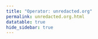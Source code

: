 ```yaml
---
title: "Operator: unredacted.org"
permalink: unredacted.org.html
datatable: true
hide_sidebar: true
---
```


<div>                        <script type="text/javascript">window.PlotlyConfig = {MathJaxConfig: 'local'};</script>
        <script charset="utf-8" src="https://cdn.plot.ly/plotly-2.20.0.min.js"></script>                <div id="ea16eb6c-3db3-43ac-804e-643f86706b6f" class="plotly-graph-div" style="height:100%; width:100%;"></div>            <script type="text/javascript">                                    window.PLOTLYENV=window.PLOTLYENV || {};                                    if (document.getElementById("ea16eb6c-3db3-43ac-804e-643f86706b6f")) {                    Plotly.newPlot(                        "ea16eb6c-3db3-43ac-804e-643f86706b6f",                        [{"name":"exit probability (%)","x":["2021-04-12","2021-04-13","2021-04-14","2021-04-15","2021-04-16","2021-04-17","2021-04-18","2021-04-19","2021-04-20","2021-04-21","2021-04-22","2021-04-23","2021-04-24","2021-04-25","2021-04-26","2021-04-27","2021-04-28","2021-04-29","2021-04-30","2021-05-01","2021-05-02","2021-05-03","2021-05-04","2021-05-05","2021-05-06","2021-05-07","2021-05-08","2021-05-09","2021-05-10","2021-05-11","2021-05-12","2021-05-13","2021-05-14","2021-05-15","2021-05-16","2021-05-17","2021-05-18","2021-05-19","2021-05-20","2021-05-21","2021-05-22","2021-05-23","2021-05-24","2021-05-25","2021-05-26","2021-05-27","2021-05-28","2021-05-29","2021-05-30","2021-05-31","2021-06-01","2021-06-02","2021-06-03","2021-06-04","2021-06-05","2021-06-06","2021-06-07","2021-06-09","2021-06-10","2021-06-11","2021-06-12","2021-06-13","2021-06-14","2021-06-15","2021-06-16","2021-06-17","2021-06-18","2021-06-19","2021-06-20","2021-06-21","2021-06-22","2021-06-23","2021-06-24","2021-06-25","2021-06-26","2021-06-27","2021-06-28","2021-06-29","2021-06-30","2021-07-01","2021-07-02","2021-07-03","2021-07-04","2021-07-05","2021-07-06","2021-07-07","2021-07-08","2021-07-09","2021-07-10","2021-07-11","2021-07-12","2021-07-13","2021-07-14","2021-07-15","2021-07-16","2021-07-17","2021-07-18","2021-07-19","2021-07-20","2021-07-21","2021-07-22","2021-07-23","2021-07-25","2021-07-26","2021-07-27","2021-07-28","2021-07-29","2021-07-30","2021-07-31","2021-08-01","2021-08-02","2021-08-03","2021-08-04","2021-08-05","2021-08-06","2021-08-07","2021-08-08","2021-08-09","2021-08-10","2021-08-11","2021-08-12","2021-08-13","2021-08-14","2021-08-15","2021-08-16","2021-08-17","2021-08-18","2021-08-19","2021-08-20","2021-08-21","2021-08-22","2021-08-24","2021-08-25","2021-08-26","2021-08-27","2021-08-28","2021-08-29","2021-08-30","2021-08-31","2021-09-01","2021-09-02","2021-09-03","2021-09-04","2021-09-05","2021-09-06","2021-09-07","2021-09-09","2021-09-10","2021-09-11","2021-09-12","2021-09-13","2021-09-14","2021-09-15","2021-09-16","2021-09-17","2021-09-18","2021-09-19","2021-09-20","2021-09-21","2021-09-22","2021-09-23","2021-09-24","2021-09-25","2021-09-26","2021-09-27","2021-09-28","2021-09-29","2021-09-30","2021-10-01","2021-10-02","2021-10-03","2021-10-04","2021-10-05","2021-10-06","2021-10-07","2021-10-08","2021-10-09","2021-10-10","2021-10-11","2021-10-12","2021-10-13","2021-10-14","2021-10-15","2021-10-16","2021-10-17","2021-10-18","2021-10-19","2021-10-20","2021-10-21","2021-10-22","2021-10-23","2021-10-25","2021-10-27","2021-10-28","2021-10-29","2021-10-31","2021-11-01","2021-11-02","2021-11-03","2021-11-04","2021-11-05","2021-11-06","2021-11-07","2021-11-08","2021-11-09","2021-11-10","2021-11-11","2021-11-12","2021-11-13","2021-11-14","2021-11-15","2021-11-16","2021-11-17","2021-11-19","2021-11-20","2021-11-21","2021-11-22","2021-11-23","2021-11-24","2021-11-25","2021-11-27","2021-11-28","2021-11-29","2021-11-30","2021-12-01","2021-12-02","2021-12-03","2021-12-04","2021-12-05","2021-12-06","2021-12-07","2021-12-08","2021-12-09","2021-12-10","2021-12-11","2021-12-12","2021-12-13","2021-12-14","2021-12-15","2021-12-16","2021-12-17","2021-12-18","2021-12-19","2021-12-20","2021-12-21","2021-12-22","2021-12-23","2021-12-25","2021-12-26","2021-12-27","2021-12-28","2021-12-29","2021-12-30","2021-12-31","2022-01-01","2022-01-02","2022-01-03","2022-01-04","2022-01-05","2022-01-06","2022-01-07","2022-01-08","2022-01-09","2022-01-10","2022-01-11","2022-01-12","2022-01-13","2022-01-14","2022-01-15","2022-01-16","2022-01-17","2022-01-18","2022-01-19","2022-01-20","2022-01-21","2022-01-22","2022-01-23","2022-01-24","2022-01-25","2022-01-26","2022-01-27","2022-01-28","2022-01-29","2022-01-30","2022-01-31","2022-02-01","2022-02-02","2022-02-03","2022-02-04","2022-02-05","2022-02-06","2022-02-07","2022-02-08","2022-02-09","2022-02-10","2022-02-11","2022-02-12","2022-02-13","2022-02-14","2022-02-15","2022-02-16","2022-02-17","2022-02-18","2022-02-19","2022-02-20","2022-02-21","2022-02-22","2022-02-23","2022-02-24","2022-02-25","2022-02-26","2022-02-27","2022-02-28","2022-03-01","2022-03-02","2022-03-03","2022-03-04","2022-03-06","2022-03-07","2022-03-08","2022-03-09","2022-03-10","2022-03-11","2022-03-12","2022-03-13","2022-03-14","2022-03-15","2022-03-16","2022-03-17","2022-03-18","2022-03-19","2022-03-20","2022-03-21","2022-03-22","2022-03-23","2022-03-24","2022-03-25","2022-03-26","2022-03-27","2022-03-28","2022-03-29","2022-03-30","2022-03-31","2022-04-01","2022-04-02","2022-04-03","2022-04-04","2022-04-05","2022-04-06","2022-04-07","2022-04-08","2022-04-09","2022-04-10","2022-04-11","2022-04-12","2022-04-13","2022-04-14","2022-04-15","2022-04-16","2022-04-17","2022-04-18","2022-04-19","2022-04-20","2022-04-21","2022-04-22","2022-04-23","2022-04-24","2022-04-25","2022-04-26","2022-04-27","2022-04-28","2022-04-29","2022-04-30","2022-05-01","2022-05-02","2022-05-03","2022-05-04","2022-05-05","2022-05-06","2022-05-07","2022-05-08","2022-05-09","2022-05-10","2022-05-11","2022-05-12","2022-05-13","2022-05-14","2022-05-15","2022-05-16","2022-05-17","2022-05-18","2022-05-19","2022-05-20","2022-05-21","2022-05-22","2022-05-23","2022-05-24","2022-05-25","2022-05-26","2022-05-27","2022-05-28","2022-05-29","2022-05-30","2022-05-31","2022-06-01","2022-06-02","2022-06-03","2022-06-04","2022-06-05","2022-06-06","2022-06-07","2022-06-08","2022-06-09","2022-06-10","2022-06-11","2022-06-12","2022-06-13","2022-06-14","2022-06-15","2022-06-16","2022-06-17","2022-06-18","2022-06-19","2022-06-20","2022-06-21","2022-06-22","2022-06-23","2022-06-24","2022-06-25","2022-06-26","2022-06-27","2022-06-28","2022-06-29","2022-06-30","2022-07-01","2022-07-02","2022-07-03","2022-07-04","2022-07-05","2022-07-06","2022-07-07","2022-07-08","2022-07-09","2022-07-10","2022-07-11","2022-07-12","2022-07-13","2022-07-14","2022-07-15","2022-07-16","2022-07-17","2022-07-18","2022-07-19","2022-07-20","2022-07-21","2022-07-22","2022-07-23","2022-07-24","2022-07-25","2022-07-26","2022-07-27","2022-07-28","2022-07-29","2022-07-30","2022-07-31","2022-08-01","2022-08-02","2022-08-03","2022-08-04","2022-08-05","2022-08-06","2022-08-07","2022-08-08","2022-08-10","2022-08-11","2022-08-12","2022-08-13","2022-08-14","2022-08-15","2022-08-16","2022-08-17","2022-08-18","2022-08-19","2022-08-20","2022-08-21","2022-08-22","2022-08-23","2022-08-24","2022-08-25","2022-08-26","2022-08-27","2022-08-28","2022-08-29","2022-08-30","2022-08-31","2022-09-01","2022-09-02","2022-09-03","2022-09-04","2022-09-05","2022-09-06","2022-09-07","2022-09-08","2022-09-09","2022-09-10","2022-09-11","2022-09-12","2022-09-13","2022-09-14","2022-09-15","2022-09-16","2022-09-17","2022-09-18","2022-09-19","2022-09-20","2022-09-21","2022-09-22","2022-09-23","2022-09-24","2022-09-25","2022-09-26","2022-09-27","2022-09-28","2022-09-29","2022-09-30","2022-10-01","2022-10-02","2022-10-03","2022-10-04","2022-10-05","2022-10-06","2022-10-07","2022-10-08","2022-10-09","2022-10-10","2022-10-11","2022-10-12","2022-10-13","2022-10-14","2022-10-15","2022-10-16","2022-10-17","2022-10-18","2022-10-19","2022-10-20","2022-10-21","2022-10-22","2022-10-23","2022-10-24","2022-10-25","2022-10-26","2022-10-27","2022-10-28","2022-10-29","2022-10-30","2022-10-31","2022-11-01","2022-11-02","2022-11-03","2022-11-04","2022-11-05","2022-11-06","2022-11-07","2022-11-08","2022-11-09","2022-11-10","2022-11-11","2022-11-12","2022-11-13","2022-11-14","2022-11-15","2022-11-16","2022-11-17","2022-11-18","2022-11-19","2022-11-20","2022-11-21","2022-11-22","2022-11-23","2022-11-24","2022-11-25","2022-11-26","2022-11-27","2022-11-28","2022-11-29","2022-11-30","2022-12-01","2022-12-02","2022-12-03","2022-12-04","2022-12-07","2022-12-08","2022-12-09","2022-12-10","2022-12-11","2022-12-12","2022-12-13","2022-12-14","2022-12-15","2022-12-16","2022-12-17","2022-12-18","2022-12-19","2022-12-20","2022-12-21","2022-12-22","2022-12-23","2022-12-24","2022-12-25","2022-12-26","2022-12-27","2022-12-28","2022-12-29","2022-12-30","2022-12-31","2023-01-01","2023-01-02","2023-01-03","2023-01-04","2023-01-05","2023-01-06","2023-01-07","2023-01-08","2023-01-09","2023-01-10","2023-01-11","2023-01-12","2023-01-13","2023-01-14","2023-01-15","2023-01-16","2023-01-17","2023-01-18","2023-01-19","2023-01-20","2023-01-21","2023-01-22","2023-01-23","2023-01-24","2023-01-25","2023-01-26","2023-01-27","2023-01-28","2023-01-29","2023-01-30","2023-01-31","2023-02-01","2023-02-02","2023-02-03","2023-02-04","2023-02-05","2023-02-06","2023-02-07","2023-02-08","2023-02-09","2023-02-10","2023-02-11","2023-02-12","2023-02-13","2023-02-14","2023-02-15","2023-02-16","2023-02-17","2023-02-18","2023-02-19","2023-02-20","2023-02-21","2023-02-22","2023-02-23","2023-02-24","2023-02-25","2023-02-26","2023-02-27","2023-02-28","2023-03-01","2023-03-02","2023-03-03","2023-03-04","2023-03-05","2023-03-06","2023-03-07","2023-03-08","2023-03-09","2023-03-10","2023-03-11","2023-03-12","2023-03-13","2023-03-14","2023-03-15","2023-03-16","2023-03-17","2023-03-18","2023-03-19","2023-03-20","2023-03-21","2023-03-22","2023-03-23","2023-03-24","2023-03-25","2023-03-26","2023-03-27","2023-03-28","2023-03-29","2023-03-30","2023-03-31","2023-04-01","2023-04-02","2023-04-03","2023-04-04","2023-04-05","2023-04-06","2023-04-07","2023-04-08","2023-04-09","2023-04-10","2023-04-11","2023-04-12","2023-04-13","2023-04-14","2023-04-15","2023-04-16","2023-04-17","2023-04-18","2023-04-19","2023-04-20","2023-04-21","2023-04-22","2023-04-23","2023-04-24","2023-04-25","2023-04-26","2023-04-27","2023-04-28","2023-04-29","2023-04-30","2023-05-01","2023-05-02","2023-05-03","2023-05-04","2023-05-05","2023-05-06","2023-05-07","2023-05-08","2023-05-09","2023-05-10","2023-05-11","2023-05-12","2023-05-13","2023-05-14","2023-05-15","2023-05-16","2023-05-17","2023-05-18","2023-05-19","2023-05-20","2023-05-21","2023-05-22","2023-05-23","2023-05-24","2023-05-25","2023-05-26","2023-05-27","2023-05-28","2023-05-29","2023-05-30","2023-05-31","2023-06-01","2023-06-02","2023-06-03","2023-06-04","2023-06-05","2023-06-06","2023-06-07","2023-06-08","2023-06-09","2023-06-10","2023-06-11","2023-06-12","2023-06-13","2023-06-14","2023-06-15","2023-06-16","2023-06-17","2023-06-18","2023-06-19","2023-06-20","2023-06-21","2023-06-22","2023-06-23","2023-06-25","2023-06-26","2023-06-27","2023-06-28","2023-06-29","2023-06-30","2023-07-01","2023-07-02","2023-07-03","2023-07-04","2023-07-05","2023-07-06","2023-07-07","2023-07-08","2023-07-09","2023-07-10","2023-07-11","2023-07-12","2023-07-13","2023-07-14","2023-07-15","2023-07-16","2023-07-17","2023-07-18","2023-07-19","2023-07-20","2023-07-21","2023-07-22","2023-07-23","2023-07-24","2023-07-25","2023-07-26","2023-07-27","2023-07-28","2023-07-29","2023-07-30","2023-07-31","2023-08-01","2023-08-02","2023-08-03","2023-08-04","2023-08-05","2023-08-06","2023-08-07","2023-08-08","2023-08-09","2023-08-10","2023-08-11","2023-08-12","2023-08-13","2023-08-14","2023-08-15","2023-08-16","2023-08-17","2023-08-18","2023-08-19","2023-08-20","2023-08-21","2023-08-22","2023-08-23","2023-08-24","2023-08-25","2023-08-26","2023-08-27","2023-08-28","2023-08-29","2023-08-30","2023-08-31","2023-09-01","2023-09-02","2023-09-03","2023-09-04","2023-09-05","2023-09-06","2023-09-07","2023-09-08","2023-09-09","2023-09-10","2023-09-11","2023-09-12","2023-09-13","2023-09-14","2023-09-15","2023-09-16","2023-09-17","2023-09-18","2023-09-19","2023-09-20","2023-09-21","2023-09-22","2023-09-23","2023-09-24","2023-09-25","2023-09-26","2023-09-27","2023-09-28","2023-09-29","2023-09-30","2023-10-01","2023-10-02","2023-10-03","2023-10-04","2023-10-05","2023-10-06","2023-10-07","2023-10-08","2023-10-09","2023-10-10","2023-10-11","2023-10-12","2023-10-13","2023-10-14","2023-10-15","2023-10-16","2023-10-17","2023-10-18","2023-10-19","2023-10-20","2023-10-21","2023-10-22","2023-10-23","2023-10-24","2023-10-25","2023-10-26","2023-10-27","2023-10-28","2023-10-29","2023-10-30","2023-10-31","2023-11-01","2023-11-02","2023-11-03","2023-11-04","2023-11-05","2023-11-06","2023-11-07","2023-11-08","2023-11-09","2023-11-10","2023-11-11","2023-11-12","2023-11-13","2023-11-14","2023-11-15","2023-11-16","2023-11-17","2023-11-18","2023-11-19","2023-11-20","2023-11-21","2023-11-22","2023-11-23","2023-11-24","2023-11-25","2023-11-26","2023-11-27","2023-11-28","2023-11-29","2023-11-30","2023-12-01","2023-12-02","2023-12-03"],"y":[0.0,0.0,0.05,0.07,0.15,0.16,0.19,0.24,0.21,0.25,0.25,0.28,0.29,0.32,0.33,0.31,0.3,0.3,0.32,0.33,0.33,0.33,0.34,0.4,0.4,0.42,0.43,0.41,0.37,0.42,0.48,0.44,0.47,0.49,0.49,0.48,0.65,0.58,0.58,0.6,0.64,0.56,0.5,0.53,0.49,0.45,0.63,0.47,0.46,0.5,0.5,0.58,0.69,0.68,0.7,0.69,0.64,0.42,0.37,0.38,0.4,0.38,0.35,0.33,0.33,0.32,0.32,0.31,0.31,0.27,0.32,0.3,0.32,0.33,0.33,0.32,0.35,0.35,0.32,0.32,0.31,0.3,0.31,0.3,0.32,0.32,0.35,0.36,0.36,0.38,0.41,0.39,0.42,0.43,0.45,0.51,0.45,0.47,0.49,0.49,0.5,0.51,0.51,0.52,0.51,0.52,0.53,0.53,0.54,0.55,0.56,0.59,0.56,0.59,0.58,0.58,0.55,0.55,0.55,0.56,0.58,0.57,0.58,0.6,0.61,0.64,0.65,0.67,0.69,0.64,0.64,0.63,0.67,0.67,0.74,0.71,0.76,1.01,1.07,0.99,0.94,0.82,0.75,0.77,0.78,0.69,0.93,1.05,1.17,1.06,0.86,0.76,0.67,0.61,0.63,0.61,0.63,0.62,0.6,0.57,0.55,0.61,0.75,1.01,0.92,0.85,1.08,0.84,0.7,0.67,0.65,0.62,0.6,0.67,0.74,0.8,0.81,0.77,0.69,0.57,0.55,0.55,0.56,0.57,0.49,0.49,0.49,0.47,0.46,0.48,0.47,0.47,0.49,0.5,0.5,0.01,0.0,0.0,0.0,0.0,0.0,0.0,0.0,0.0,0.0,0.12,0.15,0.21,0.26,0.36,0.42,0.49,0.63,0.7,0.74,0.79,0.81,0.83,0.83,0.84,0.85,0.83,0.81,0.83,0.79,0.75,0.75,0.76,0.74,0.71,0.72,0.74,0.68,0.7,0.71,0.68,0.69,0.77,0.76,0.74,0.75,0.77,0.77,0.76,0.75,0.74,0.75,0.73,0.74,0.74,0.73,0.73,0.77,0.76,0.78,0.77,0.78,0.79,0.8,0.75,0.0,0.75,0.74,0.84,0.83,0.85,0.79,0.89,0.87,0.87,0.98,0.99,0.99,0.99,0.89,0.91,0.92,0.91,0.91,0.91,0.88,0.89,0.89,0.88,0.87,0.87,0.84,0.83,0.83,0.93,0.8,0.8,0.79,0.81,0.89,0.9,0.92,0.95,0.95,0.93,0.93,0.93,0.93,0.95,0.91,0.93,0.94,0.93,0.96,0.94,0.94,1.0,1.0,1.03,1.04,1.05,1.11,1.17,1.17,1.18,1.22,1.22,1.21,1.26,1.28,1.38,1.36,1.36,1.37,1.4,1.31,1.3,1.34,1.34,1.32,1.33,1.32,1.33,1.28,1.33,1.23,1.23,1.21,1.21,1.21,1.2,1.19,1.17,1.17,1.17,1.15,1.17,1.15,1.19,1.18,1.13,1.05,1.04,1.0,0.99,1.0,1.0,1.0,1.06,1.13,1.11,1.09,1.06,1.08,1.13,1.13,1.1,1.11,1.12,1.06,1.07,1.08,1.11,1.26,0.0,1.21,1.21,1.18,1.13,0.98,0.92,0.95,0.88,0.93,1.0,1.02,1.03,1.01,0.99,0.96,0.94,0.9,0.91,0.93,1.0,1.04,1.06,1.05,1.07,1.02,0.96,0.9,0.96,0.88,0.89,0.89,0.87,0.91,1.07,1.15,1.14,1.19,1.21,1.1,1.01,1.01,0.98,0.95,0.94,0.92,0.88,0.93,0.91,0.9,0.89,0.92,0.96,1.01,0.92,0.75,0.83,0.8,0.81,0.78,0.72,0.73,0.74,0.76,0.74,0.76,0.71,0.72,0.67,0.69,0.7,0.71,0.68,0.72,0.7,0.69,0.72,0.64,0.62,0.63,0.66,0.68,0.72,0.76,0.81,1.0,0.98,0.97,1.01,0.94,0.67,0.6,0.58,0.56,0.59,0.62,0.63,0.57,0.57,0.55,0.54,0.52,0.5,0.45,0.53,0.46,0.45,0.51,0.49,0.47,0.46,0.45,0.45,0.45,0.48,0.45,0.45,0.46,0.46,0.44,0.44,0.44,0.42,0.42,0.44,0.45,0.45,0.51,0.49,0.53,0.55,0.53,0.52,0.52,0.51,0.47,0.47,0.45,0.41,0.43,0.43,0.43,0.42,0.42,0.42,0.41,0.42,0.43,0.44,0.43,0.42,0.36,0.35,0.34,0.29,0.23,0.15,0.15,0.13,0.13,0.13,0.14,0.14,0.16,0.15,0.13,0.1,0.1,0.09,0.1,0.09,0.08,0.08,0.08,0.08,0.09,0.1,0.1,0.11,0.11,0.11,0.11,0.1,0.1,0.11,0.14,0.14,0.19,0.22,0.23,0.22,0.22,0.18,0.17,0.17,0.15,0.15,0.18,0.18,0.18,0.14,0.14,0.14,0.13,null,null,null,null,null,null,null,0.07,0.0,0.08,0.16,0.17,0.18,0.18,0.23,0.27,0.3,0.35,0.43,0.48,0.52,0.54,0.55,0.6,0.66,0.75,0.83,0.87,0.89,0.92,0.95,1.01,1.02,1.14,1.21,1.34,1.37,1.36,1.36,1.37,1.3,1.28,1.29,1.32,1.31,1.29,1.21,1.17,1.16,1.15,1.16,1.17,1.22,1.28,1.28,1.26,1.29,1.24,1.24,1.18,1.2,1.26,1.19,1.19,1.71,1.95,2.14,2.08,2.06,1.76,1.43,1.37,1.23,1.21,1.18,1.16,1.24,1.28,1.25,1.25,1.27,1.12,1.07,1.14,1.12,1.13,1.13,1.17,1.15,1.16,1.13,1.16,1.13,1.13,1.17,1.17,1.15,1.14,1.16,1.22,1.2,1.15,1.13,1.17,1.24,1.17,1.3,1.26,1.33,1.34,1.32,1.12,1.15,1.14,1.0,0.98,0.96,0.94,0.94,0.99,0.91,0.91,0.91,0.91,0.91,0.9,0.88,0.87,0.84,0.84,0.81,0.8,0.77,0.74,0.74,0.74,0.74,0.73,0.76,null,null,null,null,0.71,0.71,0.67,0.67,null,0.78,0.78,0.9,0.9,0.89,0.35,0.3,0.73,0.65,0.61,0.6,0.59,0.62,0.6,0.58,0.57,0.52,0.48,0.47,0.47,0.46,0.46,0.44,0.42,0.42,0.42,0.42,0.44,0.45,0.48,0.48,0.5,0.51,0.5,0.5,0.49,0.47,0.47,0.48,0.47,0.48,0.49,0.47,0.45,0.5,0.5,0.52,0.52,0.53,0.51,0.49,0.56,0.52,0.55,0.53,0.53,0.54,0.54,0.54,0.53,0.58,0.61,0.62,0.64,0.84,0.9,0.94,0.95,0.93,0.82,0.83,0.81,0.81,0.77,0.74,0.7,0.67,0.67,0.63,0.61,0.58,0.5,0.47,0.46,0.45,0.44,0.41,0.41,0.4,0.41,0.43,0.43,0.42,0.45,0.44,0.43,0.44,0.47,0.45,0.43,0.44,0.43,0.41,0.4,0.4,0.38,0.38,0.39,0.41,0.43,0.43,0.43,0.41,0.41,0.4,0.41,0.42,0.4,0.4,0.39,0.4,0.37,0.35,0.32,0.31,0.34,0.35,0.37,0.36,0.37,0.37,0.37,0.37,0.39,0.38,0.37,0.37,0.36,0.36,0.37,0.38,0.4,0.4,0.4,0.4,0.42,0.4,0.41,0.42,0.43,0.45,0.44,0.44,0.43,0.44,0.43,0.45,0.46,0.47,0.48,0.48,0.47,0.47,0.47,0.46,0.45,0.44,0.45,0.48,0.45,0.45,0.44,0.46,0.46,0.46,0.46,0.46,0.45,0.45,0.45,0.44,0.42,0.38,0.36,0.31,0.25,0.13,0.14,0.16,0.17,0.19,0.19,0.19,0.19,0.18,0.16,0.15,0.15,0.14,0.14,0.14,0.14,0.14,0.14,0.14,0.14,0.14,0.14,0.14,0.14,0.15,0.14,0.14,0.13,0.17,0.18,0.24,0.29,0.32,0.37],"type":"scatter","xaxis":"x","yaxis":"y"},{"name":"guard probability (%)","x":["2021-04-12","2021-04-13","2021-04-14","2021-04-15","2021-04-16","2021-04-17","2021-04-18","2021-04-19","2021-04-20","2021-04-21","2021-04-22","2021-04-23","2021-04-24","2021-04-25","2021-04-26","2021-04-27","2021-04-28","2021-04-29","2021-04-30","2021-05-01","2021-05-02","2021-05-03","2021-05-04","2021-05-05","2021-05-06","2021-05-07","2021-05-08","2021-05-09","2021-05-10","2021-05-11","2021-05-12","2021-05-13","2021-05-14","2021-05-15","2021-05-16","2021-05-17","2021-05-18","2021-05-19","2021-05-20","2021-05-21","2021-05-22","2021-05-23","2021-05-24","2021-05-25","2021-05-26","2021-05-27","2021-05-28","2021-05-29","2021-05-30","2021-05-31","2021-06-01","2021-06-02","2021-06-03","2021-06-04","2021-06-05","2021-06-06","2021-06-07","2021-06-09","2021-06-10","2021-06-11","2021-06-12","2021-06-13","2021-06-14","2021-06-15","2021-06-16","2021-06-17","2021-06-18","2021-06-19","2021-06-20","2021-06-21","2021-06-22","2021-06-23","2021-06-24","2021-06-25","2021-06-26","2021-06-27","2021-06-28","2021-06-29","2021-06-30","2021-07-01","2021-07-02","2021-07-03","2021-07-04","2021-07-05","2021-07-06","2021-07-07","2021-07-08","2021-07-09","2021-07-10","2021-07-11","2021-07-12","2021-07-13","2021-07-14","2021-07-15","2021-07-16","2021-07-17","2021-07-18","2021-07-19","2021-07-20","2021-07-21","2021-07-22","2021-07-23","2021-07-25","2021-07-26","2021-07-27","2021-07-28","2021-07-29","2021-07-30","2021-07-31","2021-08-01","2021-08-02","2021-08-03","2021-08-04","2021-08-05","2021-08-06","2021-08-07","2021-08-08","2021-08-09","2021-08-10","2021-08-11","2021-08-12","2021-08-13","2021-08-14","2021-08-15","2021-08-16","2021-08-17","2021-08-18","2021-08-19","2021-08-20","2021-08-21","2021-08-22","2021-08-24","2021-08-25","2021-08-26","2021-08-27","2021-08-28","2021-08-29","2021-08-30","2021-08-31","2021-09-01","2021-09-02","2021-09-03","2021-09-04","2021-09-05","2021-09-06","2021-09-07","2021-09-09","2021-09-10","2021-09-11","2021-09-12","2021-09-13","2021-09-14","2021-09-15","2021-09-16","2021-09-17","2021-09-18","2021-09-19","2021-09-20","2021-09-21","2021-09-22","2021-09-23","2021-09-24","2021-09-25","2021-09-26","2021-09-27","2021-09-28","2021-09-29","2021-09-30","2021-10-01","2021-10-02","2021-10-03","2021-10-04","2021-10-05","2021-10-06","2021-10-07","2021-10-08","2021-10-09","2021-10-10","2021-10-11","2021-10-12","2021-10-13","2021-10-14","2021-10-15","2021-10-16","2021-10-17","2021-10-18","2021-10-19","2021-10-20","2021-10-21","2021-10-22","2021-10-23","2021-10-25","2021-10-27","2021-10-28","2021-10-29","2021-10-31","2021-11-01","2021-11-02","2021-11-03","2021-11-04","2021-11-05","2021-11-06","2021-11-07","2021-11-08","2021-11-09","2021-11-10","2021-11-11","2021-11-12","2021-11-13","2021-11-14","2021-11-15","2021-11-16","2021-11-17","2021-11-19","2021-11-20","2021-11-21","2021-11-22","2021-11-23","2021-11-24","2021-11-25","2021-11-27","2021-11-28","2021-11-29","2021-11-30","2021-12-01","2021-12-02","2021-12-03","2021-12-04","2021-12-05","2021-12-06","2021-12-07","2021-12-08","2021-12-09","2021-12-10","2021-12-11","2021-12-12","2021-12-13","2021-12-14","2021-12-15","2021-12-16","2021-12-17","2021-12-18","2021-12-19","2021-12-20","2021-12-21","2021-12-22","2021-12-23","2021-12-25","2021-12-26","2021-12-27","2021-12-28","2021-12-29","2021-12-30","2021-12-31","2022-01-01","2022-01-02","2022-01-03","2022-01-04","2022-01-05","2022-01-06","2022-01-07","2022-01-08","2022-01-09","2022-01-10","2022-01-11","2022-01-12","2022-01-13","2022-01-14","2022-01-15","2022-01-16","2022-01-17","2022-01-18","2022-01-19","2022-01-20","2022-01-21","2022-01-22","2022-01-23","2022-01-24","2022-01-25","2022-01-26","2022-01-27","2022-01-28","2022-01-29","2022-01-30","2022-01-31","2022-02-01","2022-02-02","2022-02-03","2022-02-04","2022-02-05","2022-02-06","2022-02-07","2022-02-08","2022-02-09","2022-02-10","2022-02-11","2022-02-12","2022-02-13","2022-02-14","2022-02-15","2022-02-16","2022-02-17","2022-02-18","2022-02-19","2022-02-20","2022-02-21","2022-02-22","2022-02-23","2022-02-24","2022-02-25","2022-02-26","2022-02-27","2022-02-28","2022-03-01","2022-03-02","2022-03-03","2022-03-04","2022-03-06","2022-03-07","2022-03-08","2022-03-09","2022-03-10","2022-03-11","2022-03-12","2022-03-13","2022-03-14","2022-03-15","2022-03-16","2022-03-17","2022-03-18","2022-03-19","2022-03-20","2022-03-21","2022-03-22","2022-03-23","2022-03-24","2022-03-25","2022-03-26","2022-03-27","2022-03-28","2022-03-29","2022-03-30","2022-03-31","2022-04-01","2022-04-02","2022-04-03","2022-04-04","2022-04-05","2022-04-06","2022-04-07","2022-04-08","2022-04-09","2022-04-10","2022-04-11","2022-04-12","2022-04-13","2022-04-14","2022-04-15","2022-04-16","2022-04-17","2022-04-18","2022-04-19","2022-04-20","2022-04-21","2022-04-22","2022-04-23","2022-04-24","2022-04-25","2022-04-26","2022-04-27","2022-04-28","2022-04-29","2022-04-30","2022-05-01","2022-05-02","2022-05-03","2022-05-04","2022-05-05","2022-05-06","2022-05-07","2022-05-08","2022-05-09","2022-05-10","2022-05-11","2022-05-12","2022-05-13","2022-05-14","2022-05-15","2022-05-16","2022-05-17","2022-05-18","2022-05-19","2022-05-20","2022-05-21","2022-05-22","2022-05-23","2022-05-24","2022-05-25","2022-05-26","2022-05-27","2022-05-28","2022-05-29","2022-05-30","2022-05-31","2022-06-01","2022-06-02","2022-06-03","2022-06-04","2022-06-05","2022-06-06","2022-06-07","2022-06-08","2022-06-09","2022-06-10","2022-06-11","2022-06-12","2022-06-13","2022-06-14","2022-06-15","2022-06-16","2022-06-17","2022-06-18","2022-06-19","2022-06-20","2022-06-21","2022-06-22","2022-06-23","2022-06-24","2022-06-25","2022-06-26","2022-06-27","2022-06-28","2022-06-29","2022-06-30","2022-07-01","2022-07-02","2022-07-03","2022-07-04","2022-07-05","2022-07-06","2022-07-07","2022-07-08","2022-07-09","2022-07-10","2022-07-11","2022-07-12","2022-07-13","2022-07-14","2022-07-15","2022-07-16","2022-07-17","2022-07-18","2022-07-19","2022-07-20","2022-07-21","2022-07-22","2022-07-23","2022-07-24","2022-07-25","2022-07-26","2022-07-27","2022-07-28","2022-07-29","2022-07-30","2022-07-31","2022-08-01","2022-08-02","2022-08-03","2022-08-04","2022-08-05","2022-08-06","2022-08-07","2022-08-08","2022-08-10","2022-08-11","2022-08-12","2022-08-13","2022-08-14","2022-08-15","2022-08-16","2022-08-17","2022-08-18","2022-08-19","2022-08-20","2022-08-21","2022-08-22","2022-08-23","2022-08-24","2022-08-25","2022-08-26","2022-08-27","2022-08-28","2022-08-29","2022-08-30","2022-08-31","2022-09-01","2022-09-02","2022-09-03","2022-09-04","2022-09-05","2022-09-06","2022-09-07","2022-09-08","2022-09-09","2022-09-10","2022-09-11","2022-09-12","2022-09-13","2022-09-14","2022-09-15","2022-09-16","2022-09-17","2022-09-18","2022-09-19","2022-09-20","2022-09-21","2022-09-22","2022-09-23","2022-09-24","2022-09-25","2022-09-26","2022-09-27","2022-09-28","2022-09-29","2022-09-30","2022-10-01","2022-10-02","2022-10-03","2022-10-04","2022-10-05","2022-10-06","2022-10-07","2022-10-08","2022-10-09","2022-10-10","2022-10-11","2022-10-12","2022-10-13","2022-10-14","2022-10-15","2022-10-16","2022-10-17","2022-10-18","2022-10-19","2022-10-20","2022-10-21","2022-10-22","2022-10-23","2022-10-24","2022-10-25","2022-10-26","2022-10-27","2022-10-28","2022-10-29","2022-10-30","2022-10-31","2022-11-01","2022-11-02","2022-11-03","2022-11-04","2022-11-05","2022-11-06","2022-11-07","2022-11-08","2022-11-09","2022-11-10","2022-11-11","2022-11-12","2022-11-13","2022-11-14","2022-11-15","2022-11-16","2022-11-17","2022-11-18","2022-11-19","2022-11-20","2022-11-21","2022-11-22","2022-11-23","2022-11-24","2022-11-25","2022-11-26","2022-11-27","2022-11-28","2022-11-29","2022-11-30","2022-12-01","2022-12-02","2022-12-03","2022-12-04","2022-12-07","2022-12-08","2022-12-09","2022-12-10","2022-12-11","2022-12-12","2022-12-13","2022-12-14","2022-12-15","2022-12-16","2022-12-17","2022-12-18","2022-12-19","2022-12-20","2022-12-21","2022-12-22","2022-12-23","2022-12-24","2022-12-25","2022-12-26","2022-12-27","2022-12-28","2022-12-29","2022-12-30","2022-12-31","2023-01-01","2023-01-02","2023-01-03","2023-01-04","2023-01-05","2023-01-06","2023-01-07","2023-01-08","2023-01-09","2023-01-10","2023-01-11","2023-01-12","2023-01-13","2023-01-14","2023-01-15","2023-01-16","2023-01-17","2023-01-18","2023-01-19","2023-01-20","2023-01-21","2023-01-22","2023-01-23","2023-01-24","2023-01-25","2023-01-26","2023-01-27","2023-01-28","2023-01-29","2023-01-30","2023-01-31","2023-02-01","2023-02-02","2023-02-03","2023-02-04","2023-02-05","2023-02-06","2023-02-07","2023-02-08","2023-02-09","2023-02-10","2023-02-11","2023-02-12","2023-02-13","2023-02-14","2023-02-15","2023-02-16","2023-02-17","2023-02-18","2023-02-19","2023-02-20","2023-02-21","2023-02-22","2023-02-23","2023-02-24","2023-02-25","2023-02-26","2023-02-27","2023-02-28","2023-03-01","2023-03-02","2023-03-03","2023-03-04","2023-03-05","2023-03-06","2023-03-07","2023-03-08","2023-03-09","2023-03-10","2023-03-11","2023-03-12","2023-03-13","2023-03-14","2023-03-15","2023-03-16","2023-03-17","2023-03-18","2023-03-19","2023-03-20","2023-03-21","2023-03-22","2023-03-23","2023-03-24","2023-03-25","2023-03-26","2023-03-27","2023-03-28","2023-03-29","2023-03-30","2023-03-31","2023-04-01","2023-04-02","2023-04-03","2023-04-04","2023-04-05","2023-04-06","2023-04-07","2023-04-08","2023-04-09","2023-04-10","2023-04-11","2023-04-12","2023-04-13","2023-04-14","2023-04-15","2023-04-16","2023-04-17","2023-04-18","2023-04-19","2023-04-20","2023-04-21","2023-04-22","2023-04-23","2023-04-24","2023-04-25","2023-04-26","2023-04-27","2023-04-28","2023-04-29","2023-04-30","2023-05-01","2023-05-02","2023-05-03","2023-05-04","2023-05-05","2023-05-06","2023-05-07","2023-05-08","2023-05-09","2023-05-10","2023-05-11","2023-05-12","2023-05-13","2023-05-14","2023-05-15","2023-05-16","2023-05-17","2023-05-18","2023-05-19","2023-05-20","2023-05-21","2023-05-22","2023-05-23","2023-05-24","2023-05-25","2023-05-26","2023-05-27","2023-05-28","2023-05-29","2023-05-30","2023-05-31","2023-06-01","2023-06-02","2023-06-03","2023-06-04","2023-06-05","2023-06-06","2023-06-07","2023-06-08","2023-06-09","2023-06-10","2023-06-11","2023-06-12","2023-06-13","2023-06-14","2023-06-15","2023-06-16","2023-06-17","2023-06-18","2023-06-19","2023-06-20","2023-06-21","2023-06-22","2023-06-23","2023-06-25","2023-06-26","2023-06-27","2023-06-28","2023-06-29","2023-06-30","2023-07-01","2023-07-02","2023-07-03","2023-07-04","2023-07-05","2023-07-06","2023-07-07","2023-07-08","2023-07-09","2023-07-10","2023-07-11","2023-07-12","2023-07-13","2023-07-14","2023-07-15","2023-07-16","2023-07-17","2023-07-18","2023-07-19","2023-07-20","2023-07-21","2023-07-22","2023-07-23","2023-07-24","2023-07-25","2023-07-26","2023-07-27","2023-07-28","2023-07-29","2023-07-30","2023-07-31","2023-08-01","2023-08-02","2023-08-03","2023-08-04","2023-08-05","2023-08-06","2023-08-07","2023-08-08","2023-08-09","2023-08-10","2023-08-11","2023-08-12","2023-08-13","2023-08-14","2023-08-15","2023-08-16","2023-08-17","2023-08-18","2023-08-19","2023-08-20","2023-08-21","2023-08-22","2023-08-23","2023-08-24","2023-08-25","2023-08-26","2023-08-27","2023-08-28","2023-08-29","2023-08-30","2023-08-31","2023-09-01","2023-09-02","2023-09-03","2023-09-04","2023-09-05","2023-09-06","2023-09-07","2023-09-08","2023-09-09","2023-09-10","2023-09-11","2023-09-12","2023-09-13","2023-09-14","2023-09-15","2023-09-16","2023-09-17","2023-09-18","2023-09-19","2023-09-20","2023-09-21","2023-09-22","2023-09-23","2023-09-24","2023-09-25","2023-09-26","2023-09-27","2023-09-28","2023-09-29","2023-09-30","2023-10-01","2023-10-02","2023-10-03","2023-10-04","2023-10-05","2023-10-06","2023-10-07","2023-10-08","2023-10-09","2023-10-10","2023-10-11","2023-10-12","2023-10-13","2023-10-14","2023-10-15","2023-10-16","2023-10-17","2023-10-18","2023-10-19","2023-10-20","2023-10-21","2023-10-22","2023-10-23","2023-10-24","2023-10-25","2023-10-26","2023-10-27","2023-10-28","2023-10-29","2023-10-30","2023-10-31","2023-11-01","2023-11-02","2023-11-03","2023-11-04","2023-11-05","2023-11-06","2023-11-07","2023-11-08","2023-11-09","2023-11-10","2023-11-11","2023-11-12","2023-11-13","2023-11-14","2023-11-15","2023-11-16","2023-11-17","2023-11-18","2023-11-19","2023-11-20","2023-11-21","2023-11-22","2023-11-23","2023-11-24","2023-11-25","2023-11-26","2023-11-27","2023-11-28","2023-11-29","2023-11-30","2023-12-01","2023-12-02","2023-12-03"],"y":[0.0,0.0,0.0,0.0,0.0,0.0,0.0,0.0,0.0,0.0,0.0,0.0,0.0,0.0,0.0,0.0,0.0,0.0,0.0,0.0,0.0,0.0,0.0,0.0,0.0,0.0,0.0,0.0,0.0,0.0,0.0,0.0,0.0,0.0,0.0,0.0,0.0,0.0,0.0,0.0,0.0,0.0,0.0,0.0,0.0,0.0,0.0,0.0,0.0,0.0,0.0,0.0,0.0,0.0,0.0,0.0,0.0,0.0,0.0,0.0,0.0,0.0,0.0,0.0,0.0,0.0,0.0,0.0,0.0,0.0,0.0,0.0,0.0,0.0,0.0,0.0,0.0,0.0,0.0,0.0,0.0,0.0,0.0,0.0,0.0,0.0,0.0,0.0,0.0,0.0,0.0,0.0,0.0,0.0,0.0,0.0,0.0,0.0,0.0,0.0,0.0,0.0,0.0,0.0,0.0,0.0,0.0,0.0,0.0,0.0,0.0,0.0,0.0,0.0,0.0,0.0,0.0,0.0,0.0,0.0,0.0,0.0,0.0,0.0,0.0,0.0,0.0,0.0,0.04,0.04,0.04,0.05,0.05,0.05,0.05,0.06,0.21,0.27,0.3,0.32,0.3,0.16,0.16,0.15,0.13,0.17,0.22,0.23,0.23,0.23,0.22,0.16,0.12,0.14,0.13,0.14,0.13,0.11,0.1,0.1,0.1,0.08,0.09,0.16,0.51,0.51,0.49,0.52,0.52,0.52,0.55,0.6,0.53,0.44,0.43,0.47,0.5,0.51,0.44,0.47,0.39,0.34,0.35,0.36,0.37,0.34,0.38,0.32,0.33,0.32,0.32,0.32,0.31,0.3,0.31,0.31,0.3,0.3,0.31,0.31,0.29,0.18,0.19,0.19,0.2,0.21,0.35,0.33,0.36,0.34,0.34,0.33,0.31,0.28,0.28,0.28,0.26,0.25,0.24,0.26,0.25,0.34,0.33,0.33,0.32,0.32,0.32,0.32,0.3,0.31,0.33,0.34,0.34,0.34,0.33,0.32,0.33,0.32,0.31,0.31,0.3,0.3,0.29,0.28,0.27,0.27,0.28,0.26,0.27,0.27,0.27,0.26,0.29,0.31,0.3,0.3,0.32,0.3,0.31,0.3,0.3,0.31,0.3,0.33,0.33,0.32,0.33,0.33,0.35,0.35,0.33,0.32,0.32,0.34,0.33,0.31,0.31,0.31,0.3,0.32,0.31,0.32,0.3,0.3,0.28,0.3,0.29,0.28,0.28,0.27,0.27,0.3,0.29,0.29,0.27,0.28,0.28,0.28,0.29,0.29,0.29,0.3,0.3,0.3,0.3,0.3,0.31,0.3,0.3,0.29,0.3,0.31,0.32,0.32,0.31,0.3,0.31,0.31,0.3,0.3,0.3,0.29,0.3,0.3,0.29,0.29,0.29,0.29,0.27,0.28,0.29,0.3,0.3,0.3,0.29,0.29,0.28,0.27,0.28,0.28,0.29,0.28,0.27,0.26,0.25,0.24,0.24,0.25,0.24,0.24,0.25,0.25,0.25,0.26,0.28,0.28,0.28,0.28,0.29,0.29,0.3,0.3,0.31,0.31,0.32,0.32,0.33,0.34,0.33,0.33,0.36,0.35,0.35,0.35,0.34,0.34,0.34,0.35,0.35,0.36,0.4,0.4,0.41,0.39,0.38,0.37,0.36,0.35,0.34,0.33,0.34,0.33,0.32,0.32,0.32,0.37,0.38,0.39,0.41,0.42,0.43,0.43,0.35,0.33,0.33,0.36,0.37,0.36,0.35,0.35,0.35,0.37,0.1,0.25,0.24,0.25,0.27,0.27,0.28,0.28,0.26,0.33,0.15,0.14,0.14,0.13,0.21,0.29,0.15,0.08,0.08,0.08,0.22,0.22,0.23,0.0,0.0,0.08,0.0,0.08,0.29,0.0,0.0,0.0,0.0,0.16,0.29,0.32,0.12,0.0,0.0,0.13,0.09,0.0,0.0,0.0,0.0,0.0,0.0,0.0,0.0,0.0,0.0,0.0,0.0,0.0,0.0,0.0,0.0,0.0,0.0,0.0,0.0,0.0,0.0,0.0,0.0,0.0,0.0,0.0,0.0,0.0,0.0,0.0,0.0,0.0,0.0,0.0,0.0,0.0,0.0,0.0,0.0,0.0,0.0,0.0,0.0,0.0,0.0,0.0,0.0,0.0,0.0,0.0,0.0,0.0,0.0,0.0,0.0,0.0,0.0,0.0,0.0,0.0,0.0,0.0,0.0,0.0,0.0,0.0,0.0,0.0,0.0,0.0,0.0,0.0,0.0,0.0,0.0,0.0,0.0,0.0,0.0,0.0,0.0,0.0,0.0,0.0,0.0,0.0,0.0,0.0,0.0,0.0,0.0,0.0,0.0,0.0,0.0,0.0,0.0,0.0,0.0,0.0,0.0,0.0,0.0,0.0,0.0,0.0,0.0,0.0,0.0,0.0,0.0,0.0,0.0,0.0,0.0,0.0,0.0,0.0,0.0,0.0,0.0,0.0,0.0,0.0,0.0,0.0,0.0,0.0,0.0,null,null,null,null,null,null,null,0.0,0.0,0.0,0.0,0.0,0.0,0.0,0.0,0.0,0.0,0.0,0.0,0.0,0.0,0.0,0.0,0.0,0.0,0.0,0.0,0.0,0.0,0.0,0.0,0.0,0.0,0.0,0.0,0.0,0.0,0.0,0.0,0.0,0.0,0.0,0.0,0.0,0.0,0.0,0.0,0.0,0.0,0.0,0.0,0.0,0.0,0.0,0.0,0.0,0.0,0.0,0.0,0.0,0.0,0.0,0.0,0.0,0.0,0.0,0.0,0.0,0.0,0.0,0.0,0.0,0.0,0.0,0.0,0.0,0.0,0.0,0.0,0.0,0.0,0.0,0.0,0.0,0.0,0.0,0.0,0.0,0.0,0.0,0.0,0.0,0.0,0.0,0.0,0.0,0.0,0.0,0.0,0.0,0.0,0.0,0.0,0.0,0.0,0.0,0.0,0.0,0.0,0.0,0.0,0.0,0.0,0.0,0.0,0.0,0.0,0.0,0.0,0.0,0.0,0.0,0.0,0.0,0.0,0.0,0.0,0.0,0.0,0.0,0.0,0.0,0.0,0.0,0.0,0.0,0.0,0.0,0.0,null,null,null,null,0.0,0.0,0.0,0.0,null,0.0,0.0,0.0,0.0,0.0,0.0,0.0,0.0,0.0,0.0,0.0,0.0,0.0,0.0,0.0,0.0,0.0,0.0,0.0,0.0,0.0,0.0,0.0,0.0,0.0,0.0,0.0,0.0,0.0,0.0,0.0,0.0,0.0,0.0,0.0,0.0,0.0,0.0,0.01,0.01,0.0,0.0,0.0,0.0,0.0,0.0,0.0,0.0,0.0,0.0,0.0,0.0,0.0,0.0,0.0,0.0,0.0,0.0,0.0,0.0,0.0,0.0,0.0,0.0,0.0,0.0,0.0,0.0,0.0,0.0,0.0,0.0,0.0,0.0,0.0,0.0,0.0,0.0,0.0,0.0,0.0,0.0,0.0,0.0,0.0,0.0,0.0,0.0,0.0,0.0,0.0,0.0,0.0,0.0,0.0,0.0,0.0,0.0,0.0,0.0,0.0,0.0,0.0,0.0,0.0,0.0,0.0,0.0,0.0,0.0,0.0,0.0,0.0,0.0,0.0,0.0,0.0,0.0,0.0,0.0,0.0,0.0,0.0,0.0,0.0,0.0,0.0,0.0,0.0,0.0,0.0,0.0,0.0,0.0,0.0,0.0,0.0,0.0,0.0,0.0,0.0,0.0,0.0,0.0,0.0,0.0,0.0,0.0,0.0,0.0,0.0,0.0,0.0,0.0,0.0,0.0,0.0,0.0,0.0,0.0,0.0,0.0,0.0,0.0,0.0,0.0,0.0,0.0,0.0,0.0,0.0,0.0,0.0,0.0,0.0,0.0,0.0,0.0,0.0,0.0,0.0,0.0,0.0,0.0,0.0,0.0,0.0,0.0,0.0,0.0,0.0,0.0,0.0,0.0,0.0,0.0,0.0,0.0,0.0,0.0,0.0,0.0,0.0,0.0,0.0,0.0,0.0,0.0,0.0,0.0,0.0,0.0,0.0,0.0,0.0,0.0,0.0,0.0,0.0,0.0],"type":"scatter","xaxis":"x","yaxis":"y"},{"name":"advertised bandwidth","x":["2021-04-12","2021-04-13","2021-04-14","2021-04-15","2021-04-16","2021-04-17","2021-04-18","2021-04-19","2021-04-20","2021-04-21","2021-04-22","2021-04-23","2021-04-24","2021-04-25","2021-04-26","2021-04-27","2021-04-28","2021-04-29","2021-04-30","2021-05-01","2021-05-02","2021-05-03","2021-05-04","2021-05-05","2021-05-06","2021-05-07","2021-05-08","2021-05-09","2021-05-10","2021-05-11","2021-05-12","2021-05-13","2021-05-14","2021-05-15","2021-05-16","2021-05-17","2021-05-18","2021-05-19","2021-05-20","2021-05-21","2021-05-22","2021-05-23","2021-05-24","2021-05-25","2021-05-26","2021-05-27","2021-05-28","2021-05-29","2021-05-30","2021-05-31","2021-06-01","2021-06-02","2021-06-03","2021-06-04","2021-06-05","2021-06-06","2021-06-07","2021-06-09","2021-06-10","2021-06-11","2021-06-12","2021-06-13","2021-06-14","2021-06-15","2021-06-16","2021-06-17","2021-06-18","2021-06-19","2021-06-20","2021-06-21","2021-06-22","2021-06-23","2021-06-24","2021-06-25","2021-06-26","2021-06-27","2021-06-28","2021-06-29","2021-06-30","2021-07-01","2021-07-02","2021-07-03","2021-07-04","2021-07-05","2021-07-06","2021-07-07","2021-07-08","2021-07-09","2021-07-10","2021-07-11","2021-07-12","2021-07-13","2021-07-14","2021-07-15","2021-07-16","2021-07-17","2021-07-18","2021-07-19","2021-07-20","2021-07-21","2021-07-22","2021-07-23","2021-07-25","2021-07-26","2021-07-27","2021-07-28","2021-07-29","2021-07-30","2021-07-31","2021-08-01","2021-08-02","2021-08-03","2021-08-04","2021-08-05","2021-08-06","2021-08-07","2021-08-08","2021-08-09","2021-08-10","2021-08-11","2021-08-12","2021-08-13","2021-08-14","2021-08-15","2021-08-16","2021-08-17","2021-08-18","2021-08-19","2021-08-20","2021-08-21","2021-08-22","2021-08-24","2021-08-25","2021-08-26","2021-08-27","2021-08-28","2021-08-29","2021-08-30","2021-08-31","2021-09-01","2021-09-02","2021-09-03","2021-09-04","2021-09-05","2021-09-06","2021-09-07","2021-09-09","2021-09-10","2021-09-11","2021-09-12","2021-09-13","2021-09-14","2021-09-15","2021-09-16","2021-09-17","2021-09-18","2021-09-19","2021-09-20","2021-09-21","2021-09-22","2021-09-23","2021-09-24","2021-09-25","2021-09-26","2021-09-27","2021-09-28","2021-09-29","2021-09-30","2021-10-01","2021-10-02","2021-10-03","2021-10-04","2021-10-05","2021-10-06","2021-10-07","2021-10-08","2021-10-09","2021-10-10","2021-10-11","2021-10-12","2021-10-13","2021-10-14","2021-10-15","2021-10-16","2021-10-17","2021-10-18","2021-10-19","2021-10-20","2021-10-21","2021-10-22","2021-10-23","2021-10-25","2021-10-27","2021-10-28","2021-10-29","2021-10-31","2021-11-01","2021-11-02","2021-11-03","2021-11-04","2021-11-05","2021-11-06","2021-11-07","2021-11-08","2021-11-09","2021-11-10","2021-11-11","2021-11-12","2021-11-13","2021-11-14","2021-11-15","2021-11-16","2021-11-17","2021-11-19","2021-11-20","2021-11-21","2021-11-22","2021-11-23","2021-11-24","2021-11-25","2021-11-27","2021-11-28","2021-11-29","2021-11-30","2021-12-01","2021-12-02","2021-12-03","2021-12-04","2021-12-05","2021-12-06","2021-12-07","2021-12-08","2021-12-09","2021-12-10","2021-12-11","2021-12-12","2021-12-13","2021-12-14","2021-12-15","2021-12-16","2021-12-17","2021-12-18","2021-12-19","2021-12-20","2021-12-21","2021-12-22","2021-12-23","2021-12-25","2021-12-26","2021-12-27","2021-12-28","2021-12-29","2021-12-30","2021-12-31","2022-01-01","2022-01-02","2022-01-03","2022-01-04","2022-01-05","2022-01-06","2022-01-07","2022-01-08","2022-01-09","2022-01-10","2022-01-11","2022-01-12","2022-01-13","2022-01-14","2022-01-15","2022-01-16","2022-01-17","2022-01-18","2022-01-19","2022-01-20","2022-01-21","2022-01-22","2022-01-23","2022-01-24","2022-01-25","2022-01-26","2022-01-27","2022-01-28","2022-01-29","2022-01-30","2022-01-31","2022-02-01","2022-02-02","2022-02-03","2022-02-04","2022-02-05","2022-02-06","2022-02-07","2022-02-08","2022-02-09","2022-02-10","2022-02-11","2022-02-12","2022-02-13","2022-02-14","2022-02-15","2022-02-16","2022-02-17","2022-02-18","2022-02-19","2022-02-20","2022-02-21","2022-02-22","2022-02-23","2022-02-24","2022-02-25","2022-02-26","2022-02-27","2022-02-28","2022-03-01","2022-03-02","2022-03-03","2022-03-04","2022-03-06","2022-03-07","2022-03-08","2022-03-09","2022-03-10","2022-03-11","2022-03-12","2022-03-13","2022-03-14","2022-03-15","2022-03-16","2022-03-17","2022-03-18","2022-03-19","2022-03-20","2022-03-21","2022-03-22","2022-03-23","2022-03-24","2022-03-25","2022-03-26","2022-03-27","2022-03-28","2022-03-29","2022-03-30","2022-03-31","2022-04-01","2022-04-02","2022-04-03","2022-04-04","2022-04-05","2022-04-06","2022-04-07","2022-04-08","2022-04-09","2022-04-10","2022-04-11","2022-04-12","2022-04-13","2022-04-14","2022-04-15","2022-04-16","2022-04-17","2022-04-18","2022-04-19","2022-04-20","2022-04-21","2022-04-22","2022-04-23","2022-04-24","2022-04-25","2022-04-26","2022-04-27","2022-04-28","2022-04-29","2022-04-30","2022-05-01","2022-05-02","2022-05-03","2022-05-04","2022-05-05","2022-05-06","2022-05-07","2022-05-08","2022-05-09","2022-05-10","2022-05-11","2022-05-12","2022-05-13","2022-05-14","2022-05-15","2022-05-16","2022-05-17","2022-05-18","2022-05-19","2022-05-20","2022-05-21","2022-05-22","2022-05-23","2022-05-24","2022-05-25","2022-05-26","2022-05-27","2022-05-28","2022-05-29","2022-05-30","2022-05-31","2022-06-01","2022-06-02","2022-06-03","2022-06-04","2022-06-05","2022-06-06","2022-06-07","2022-06-08","2022-06-09","2022-06-10","2022-06-11","2022-06-12","2022-06-13","2022-06-14","2022-06-15","2022-06-16","2022-06-17","2022-06-18","2022-06-19","2022-06-20","2022-06-21","2022-06-22","2022-06-23","2022-06-24","2022-06-25","2022-06-26","2022-06-27","2022-06-28","2022-06-29","2022-06-30","2022-07-01","2022-07-02","2022-07-03","2022-07-04","2022-07-05","2022-07-06","2022-07-07","2022-07-08","2022-07-09","2022-07-10","2022-07-11","2022-07-12","2022-07-13","2022-07-14","2022-07-15","2022-07-16","2022-07-17","2022-07-18","2022-07-19","2022-07-20","2022-07-21","2022-07-22","2022-07-23","2022-07-24","2022-07-25","2022-07-26","2022-07-27","2022-07-28","2022-07-29","2022-07-30","2022-07-31","2022-08-01","2022-08-02","2022-08-03","2022-08-04","2022-08-05","2022-08-06","2022-08-07","2022-08-08","2022-08-10","2022-08-11","2022-08-12","2022-08-13","2022-08-14","2022-08-15","2022-08-16","2022-08-17","2022-08-18","2022-08-19","2022-08-20","2022-08-21","2022-08-22","2022-08-23","2022-08-24","2022-08-25","2022-08-26","2022-08-27","2022-08-28","2022-08-29","2022-08-30","2022-08-31","2022-09-01","2022-09-02","2022-09-03","2022-09-04","2022-09-05","2022-09-06","2022-09-07","2022-09-08","2022-09-09","2022-09-10","2022-09-11","2022-09-12","2022-09-13","2022-09-14","2022-09-15","2022-09-16","2022-09-17","2022-09-18","2022-09-19","2022-09-20","2022-09-21","2022-09-22","2022-09-23","2022-09-24","2022-09-25","2022-09-26","2022-09-27","2022-09-28","2022-09-29","2022-09-30","2022-10-01","2022-10-02","2022-10-03","2022-10-04","2022-10-05","2022-10-06","2022-10-07","2022-10-08","2022-10-09","2022-10-10","2022-10-11","2022-10-12","2022-10-13","2022-10-14","2022-10-15","2022-10-16","2022-10-17","2022-10-18","2022-10-19","2022-10-20","2022-10-21","2022-10-22","2022-10-23","2022-10-24","2022-10-25","2022-10-26","2022-10-27","2022-10-28","2022-10-29","2022-10-30","2022-10-31","2022-11-01","2022-11-02","2022-11-03","2022-11-04","2022-11-05","2022-11-06","2022-11-07","2022-11-08","2022-11-09","2022-11-10","2022-11-11","2022-11-12","2022-11-13","2022-11-14","2022-11-15","2022-11-16","2022-11-17","2022-11-18","2022-11-19","2022-11-20","2022-11-21","2022-11-22","2022-11-23","2022-11-24","2022-11-25","2022-11-26","2022-11-27","2022-11-28","2022-11-29","2022-11-30","2022-12-01","2022-12-02","2022-12-03","2022-12-04","2022-12-07","2022-12-08","2022-12-09","2022-12-10","2022-12-11","2022-12-12","2022-12-13","2022-12-14","2022-12-15","2022-12-16","2022-12-17","2022-12-18","2022-12-19","2022-12-20","2022-12-21","2022-12-22","2022-12-23","2022-12-24","2022-12-25","2022-12-26","2022-12-27","2022-12-28","2022-12-29","2022-12-30","2022-12-31","2023-01-01","2023-01-02","2023-01-03","2023-01-04","2023-01-05","2023-01-06","2023-01-07","2023-01-08","2023-01-09","2023-01-10","2023-01-11","2023-01-12","2023-01-13","2023-01-14","2023-01-15","2023-01-16","2023-01-17","2023-01-18","2023-01-19","2023-01-20","2023-01-21","2023-01-22","2023-01-23","2023-01-24","2023-01-25","2023-01-26","2023-01-27","2023-01-28","2023-01-29","2023-01-30","2023-01-31","2023-02-01","2023-02-02","2023-02-03","2023-02-04","2023-02-05","2023-02-06","2023-02-07","2023-02-08","2023-02-09","2023-02-10","2023-02-11","2023-02-12","2023-02-13","2023-02-14","2023-02-15","2023-02-16","2023-02-17","2023-02-18","2023-02-19","2023-02-20","2023-02-21","2023-02-22","2023-02-23","2023-02-24","2023-02-25","2023-02-26","2023-02-27","2023-02-28","2023-03-01","2023-03-02","2023-03-03","2023-03-04","2023-03-05","2023-03-06","2023-03-07","2023-03-08","2023-03-09","2023-03-10","2023-03-11","2023-03-12","2023-03-13","2023-03-14","2023-03-15","2023-03-16","2023-03-17","2023-03-18","2023-03-19","2023-03-20","2023-03-21","2023-03-22","2023-03-23","2023-03-24","2023-03-25","2023-03-26","2023-03-27","2023-03-28","2023-03-29","2023-03-30","2023-03-31","2023-04-01","2023-04-02","2023-04-03","2023-04-04","2023-04-05","2023-04-06","2023-04-07","2023-04-08","2023-04-09","2023-04-10","2023-04-11","2023-04-12","2023-04-13","2023-04-14","2023-04-15","2023-04-16","2023-04-17","2023-04-18","2023-04-19","2023-04-20","2023-04-21","2023-04-22","2023-04-23","2023-04-24","2023-04-25","2023-04-26","2023-04-27","2023-04-28","2023-04-29","2023-04-30","2023-05-01","2023-05-02","2023-05-03","2023-05-04","2023-05-05","2023-05-06","2023-05-07","2023-05-08","2023-05-09","2023-05-10","2023-05-11","2023-05-12","2023-05-13","2023-05-14","2023-05-15","2023-05-16","2023-05-17","2023-05-18","2023-05-19","2023-05-20","2023-05-21","2023-05-22","2023-05-23","2023-05-24","2023-05-25","2023-05-26","2023-05-27","2023-05-28","2023-05-29","2023-05-30","2023-05-31","2023-06-01","2023-06-02","2023-06-03","2023-06-04","2023-06-05","2023-06-06","2023-06-07","2023-06-08","2023-06-09","2023-06-10","2023-06-11","2023-06-12","2023-06-13","2023-06-14","2023-06-15","2023-06-16","2023-06-17","2023-06-18","2023-06-19","2023-06-20","2023-06-21","2023-06-22","2023-06-23","2023-06-25","2023-06-26","2023-06-27","2023-06-28","2023-06-29","2023-06-30","2023-07-01","2023-07-02","2023-07-03","2023-07-04","2023-07-05","2023-07-06","2023-07-07","2023-07-08","2023-07-09","2023-07-10","2023-07-11","2023-07-12","2023-07-13","2023-07-14","2023-07-15","2023-07-16","2023-07-17","2023-07-18","2023-07-19","2023-07-20","2023-07-21","2023-07-22","2023-07-23","2023-07-24","2023-07-25","2023-07-26","2023-07-27","2023-07-28","2023-07-29","2023-07-30","2023-07-31","2023-08-01","2023-08-02","2023-08-03","2023-08-04","2023-08-05","2023-08-06","2023-08-07","2023-08-08","2023-08-09","2023-08-10","2023-08-11","2023-08-12","2023-08-13","2023-08-14","2023-08-15","2023-08-16","2023-08-17","2023-08-18","2023-08-19","2023-08-20","2023-08-21","2023-08-22","2023-08-23","2023-08-24","2023-08-25","2023-08-26","2023-08-27","2023-08-28","2023-08-29","2023-08-30","2023-08-31","2023-09-01","2023-09-02","2023-09-03","2023-09-04","2023-09-05","2023-09-06","2023-09-07","2023-09-08","2023-09-09","2023-09-10","2023-09-11","2023-09-12","2023-09-13","2023-09-14","2023-09-15","2023-09-16","2023-09-17","2023-09-18","2023-09-19","2023-09-20","2023-09-21","2023-09-22","2023-09-23","2023-09-24","2023-09-25","2023-09-26","2023-09-27","2023-09-28","2023-09-29","2023-09-30","2023-10-01","2023-10-02","2023-10-03","2023-10-04","2023-10-05","2023-10-06","2023-10-07","2023-10-08","2023-10-09","2023-10-10","2023-10-11","2023-10-12","2023-10-13","2023-10-14","2023-10-15","2023-10-16","2023-10-17","2023-10-18","2023-10-19","2023-10-20","2023-10-21","2023-10-22","2023-10-23","2023-10-24","2023-10-25","2023-10-26","2023-10-27","2023-10-28","2023-10-29","2023-10-30","2023-10-31","2023-11-01","2023-11-02","2023-11-03","2023-11-04","2023-11-05","2023-11-06","2023-11-07","2023-11-08","2023-11-09","2023-11-10","2023-11-11","2023-11-12","2023-11-13","2023-11-14","2023-11-15","2023-11-16","2023-11-17","2023-11-18","2023-11-19","2023-11-20","2023-11-21","2023-11-22","2023-11-23","2023-11-24","2023-11-25","2023-11-26","2023-11-27","2023-11-28","2023-11-29","2023-11-30","2023-12-01","2023-12-02","2023-12-03"],"y":[0.0,0.05,0.2,0.2,0.21,0.25,0.29,0.4,0.5,0.5,0.59,0.66,0.66,0.65,0.62,0.62,0.61,0.59,0.59,0.59,0.64,0.67,0.67,0.71,0.71,0.72,0.74,0.79,0.82,0.81,0.81,0.82,0.85,0.89,0.91,0.94,0.99,1.31,1.32,1.35,1.36,1.43,1.32,1.32,1.26,1.63,1.96,1.94,1.9,1.77,1.78,1.89,2.71,2.71,2.4,2.22,1.62,0.98,0.96,0.92,0.93,0.86,0.76,0.69,0.68,0.68,0.66,0.64,0.64,0.64,0.65,0.66,0.67,0.68,0.67,0.67,0.69,0.69,0.66,0.66,0.65,0.64,0.63,0.64,0.69,0.71,0.73,0.75,0.75,0.78,0.82,0.87,0.9,0.92,0.92,0.92,0.91,0.9,0.95,0.98,0.99,0.99,0.98,0.98,1.0,1.01,1.02,1.04,1.03,1.03,1.05,1.04,1.02,1.04,1.04,1.06,1.09,1.1,1.11,1.18,1.15,1.19,1.19,1.24,1.32,1.32,1.34,1.4,1.36,1.36,1.35,1.38,1.38,1.6,1.6,2.72,4.75,5.86,5.79,5.86,4.18,4.23,3.79,3.47,2.83,3.65,5.13,5.13,5.08,4.57,2.92,1.93,1.94,1.89,1.84,1.81,1.76,1.63,1.66,1.65,1.66,6.35,6.33,7.37,7.66,7.58,7.0,6.08,5.71,5.68,5.11,5.23,5.02,5.82,5.99,5.95,5.84,5.79,4.01,2.68,2.36,2.32,2.27,2.23,2.16,2.1,2.04,1.96,1.93,1.88,1.87,1.8,1.6,1.58,1.59,1.6,1.78,1.8,1.79,1.78,1.78,1.03,1.02,1.21,1.24,1.36,1.45,1.45,1.55,1.73,1.74,1.77,2.11,2.2,2.25,2.23,2.18,2.28,2.31,2.36,2.42,2.43,2.4,2.38,2.34,2.37,2.34,2.31,2.4,2.36,2.35,2.33,2.32,2.2,2.22,2.19,2.27,2.31,2.29,2.27,2.27,2.27,2.28,2.24,2.23,2.26,2.3,2.31,2.3,2.28,2.28,2.48,2.48,2.51,2.54,2.52,2.47,2.51,2.42,2.42,2.46,2.53,2.65,2.7,2.71,2.71,2.76,2.84,2.92,2.91,2.97,2.98,2.97,2.98,2.95,2.95,2.92,2.85,2.95,2.95,2.92,2.94,2.86,2.79,2.77,2.74,2.74,2.74,2.69,2.7,2.77,2.77,2.77,2.72,2.73,2.84,2.85,2.87,2.91,2.91,2.94,2.91,2.99,3.0,3.1,3.08,3.1,3.12,3.09,3.08,3.17,3.19,3.2,3.2,3.32,3.42,3.51,3.58,3.65,3.61,3.64,3.64,3.81,3.77,3.77,3.86,3.89,3.77,3.81,3.83,3.81,3.79,3.77,3.81,3.72,3.69,3.68,3.68,3.61,3.63,3.61,3.51,3.51,3.42,3.39,3.39,3.46,3.43,3.4,3.37,3.36,3.36,3.41,3.44,3.44,3.46,3.41,3.41,3.33,3.34,3.29,3.22,3.23,3.22,3.24,3.35,3.37,3.66,4.08,4.23,4.23,4.23,4.29,4.15,4.12,4.1,4.1,4.47,4.49,4.56,4.53,4.57,4.49,3.73,3.6,3.65,3.66,3.79,3.94,4.01,4.02,4.12,4.18,4.05,4.2,4.22,4.28,4.11,4.14,4.62,4.63,4.45,4.38,4.26,4.33,3.77,3.78,3.78,3.56,3.33,3.3,3.33,3.86,3.63,3.7,3.94,3.96,3.47,3.4,3.29,3.28,3.3,3.33,3.32,3.33,3.31,3.13,3.15,2.99,2.99,3.17,3.18,3.17,3.56,3.51,3.54,3.53,3.5,2.87,2.82,2.75,2.71,2.71,2.7,2.65,2.85,2.98,2.94,2.94,2.9,2.87,2.77,2.73,2.7,2.69,2.68,2.54,2.53,2.59,2.61,2.61,2.59,3.2,2.13,2.13,2.13,2.13,2.1,1.72,1.72,1.73,1.69,1.71,1.82,1.83,1.42,1.44,1.46,1.39,1.38,1.32,1.25,1.27,1.24,1.22,1.2,1.17,1.16,1.15,1.15,1.15,1.15,1.12,1.1,1.1,1.09,1.1,1.11,1.11,1.11,1.11,1.1,1.09,1.07,1.06,1.13,1.24,1.24,1.28,1.3,1.28,1.29,1.28,1.27,1.22,1.1,1.07,1.06,1.17,1.17,1.16,1.16,1.15,1.08,1.06,1.06,1.06,0.92,0.71,0.71,0.68,0.69,0.69,0.71,0.71,0.71,0.67,0.63,0.62,0.61,0.59,0.59,0.57,0.58,0.57,0.58,0.58,0.58,0.55,0.56,0.56,0.53,0.54,0.54,0.54,0.59,0.59,0.59,0.62,0.62,0.62,0.62,0.62,0.67,0.65,0.95,1.09,1.09,1.1,1.09,1.11,0.73,0.73,0.73,0.73,0.69,0.69,0.7,0.72,0.72,0.81,0.81,0.78,0.79,0.79,0.79,0.79,0.79,0.79,0.79,0.0,0.58,0.66,0.74,0.74,0.75,0.91,0.91,0.91,1.08,1.13,1.15,1.32,1.34,1.36,1.36,1.41,1.48,1.52,1.62,1.65,1.7,1.87,1.96,2.0,2.33,2.49,2.61,2.69,2.78,2.8,2.8,2.65,2.62,2.64,2.64,2.73,2.74,2.74,2.96,2.91,2.89,2.89,2.62,2.56,2.52,2.5,2.5,2.5,2.46,2.51,2.51,2.49,2.5,2.52,2.46,2.86,4.34,4.52,4.51,4.51,4.16,3.06,2.93,2.81,2.79,2.8,2.75,3.33,3.42,3.37,3.35,3.35,2.77,2.64,2.63,2.62,2.62,2.62,2.57,2.55,2.55,2.56,2.73,2.84,2.91,2.9,2.9,2.75,2.59,2.72,2.74,2.75,2.82,3.0,2.99,2.98,3.03,3.32,3.62,4.06,4.06,4.06,3.62,3.64,3.37,3.11,3.07,3.01,2.96,2.77,2.62,2.54,2.48,2.46,2.48,2.4,2.36,2.36,2.35,2.35,2.4,2.41,2.42,2.39,2.35,2.31,2.31,2.27,2.26,2.26,2.24,2.24,2.24,2.24,2.24,1.94,1.92,1.89,1.89,1.92,2.28,2.31,2.36,2.36,2.3,2.14,2.08,2.06,1.97,1.89,1.92,1.91,1.91,1.91,1.83,1.7,1.66,1.57,1.56,1.49,1.53,1.53,1.53,1.54,1.54,1.48,1.5,1.49,1.56,1.62,1.62,1.78,1.79,1.8,1.75,1.72,1.66,1.68,1.68,1.66,1.67,1.63,1.55,1.76,1.79,1.88,1.85,1.85,1.75,1.52,1.53,1.62,1.63,1.71,1.71,1.7,1.65,1.61,1.64,1.76,1.75,1.77,1.9,2.3,2.54,2.54,2.51,2.52,2.08,2.0,1.99,2.0,1.91,1.84,1.76,1.72,1.7,1.63,1.58,1.51,1.26,1.24,1.2,1.19,1.2,1.19,1.16,1.15,1.18,1.32,1.32,1.35,1.39,1.43,1.43,1.41,1.4,1.42,1.32,1.4,1.37,1.33,1.32,1.32,1.17,1.17,1.15,1.2,1.25,1.23,1.22,1.19,1.17,1.18,1.21,1.22,1.19,1.2,1.2,1.18,1.15,1.13,1.03,1.0,1.17,1.17,1.22,1.26,1.28,1.25,1.25,1.24,1.24,1.24,1.25,1.26,1.27,1.28,1.3,1.35,1.41,1.41,1.43,1.41,1.41,1.36,1.38,1.41,1.44,1.48,1.47,1.47,1.46,1.46,1.43,1.42,1.43,1.46,1.49,1.5,1.5,1.49,1.49,1.45,1.39,1.42,1.44,1.48,1.48,1.48,1.58,1.63,1.64,1.68,1.68,1.69,1.64,1.6,1.59,1.56,1.51,1.44,1.38,1.19,0.55,0.51,0.61,0.73,0.83,0.86,0.87,0.88,0.88,0.87,0.84,0.81,0.84,0.84,0.85,0.88,0.88,0.85,0.85,0.85,0.83,0.83,0.86,0.85,0.85,0.85,0.83,0.8,0.83,0.87,1.02,1.27,1.33,1.46,1.62,1.66],"type":"scatter","xaxis":"x","yaxis":"y2"}],                        {"template":{"data":{"histogram2dcontour":[{"type":"histogram2dcontour","colorbar":{"outlinewidth":0,"ticks":""},"colorscale":[[0.0,"#0d0887"],[0.1111111111111111,"#46039f"],[0.2222222222222222,"#7201a8"],[0.3333333333333333,"#9c179e"],[0.4444444444444444,"#bd3786"],[0.5555555555555556,"#d8576b"],[0.6666666666666666,"#ed7953"],[0.7777777777777778,"#fb9f3a"],[0.8888888888888888,"#fdca26"],[1.0,"#f0f921"]]}],"choropleth":[{"type":"choropleth","colorbar":{"outlinewidth":0,"ticks":""}}],"histogram2d":[{"type":"histogram2d","colorbar":{"outlinewidth":0,"ticks":""},"colorscale":[[0.0,"#0d0887"],[0.1111111111111111,"#46039f"],[0.2222222222222222,"#7201a8"],[0.3333333333333333,"#9c179e"],[0.4444444444444444,"#bd3786"],[0.5555555555555556,"#d8576b"],[0.6666666666666666,"#ed7953"],[0.7777777777777778,"#fb9f3a"],[0.8888888888888888,"#fdca26"],[1.0,"#f0f921"]]}],"heatmap":[{"type":"heatmap","colorbar":{"outlinewidth":0,"ticks":""},"colorscale":[[0.0,"#0d0887"],[0.1111111111111111,"#46039f"],[0.2222222222222222,"#7201a8"],[0.3333333333333333,"#9c179e"],[0.4444444444444444,"#bd3786"],[0.5555555555555556,"#d8576b"],[0.6666666666666666,"#ed7953"],[0.7777777777777778,"#fb9f3a"],[0.8888888888888888,"#fdca26"],[1.0,"#f0f921"]]}],"heatmapgl":[{"type":"heatmapgl","colorbar":{"outlinewidth":0,"ticks":""},"colorscale":[[0.0,"#0d0887"],[0.1111111111111111,"#46039f"],[0.2222222222222222,"#7201a8"],[0.3333333333333333,"#9c179e"],[0.4444444444444444,"#bd3786"],[0.5555555555555556,"#d8576b"],[0.6666666666666666,"#ed7953"],[0.7777777777777778,"#fb9f3a"],[0.8888888888888888,"#fdca26"],[1.0,"#f0f921"]]}],"contourcarpet":[{"type":"contourcarpet","colorbar":{"outlinewidth":0,"ticks":""}}],"contour":[{"type":"contour","colorbar":{"outlinewidth":0,"ticks":""},"colorscale":[[0.0,"#0d0887"],[0.1111111111111111,"#46039f"],[0.2222222222222222,"#7201a8"],[0.3333333333333333,"#9c179e"],[0.4444444444444444,"#bd3786"],[0.5555555555555556,"#d8576b"],[0.6666666666666666,"#ed7953"],[0.7777777777777778,"#fb9f3a"],[0.8888888888888888,"#fdca26"],[1.0,"#f0f921"]]}],"surface":[{"type":"surface","colorbar":{"outlinewidth":0,"ticks":""},"colorscale":[[0.0,"#0d0887"],[0.1111111111111111,"#46039f"],[0.2222222222222222,"#7201a8"],[0.3333333333333333,"#9c179e"],[0.4444444444444444,"#bd3786"],[0.5555555555555556,"#d8576b"],[0.6666666666666666,"#ed7953"],[0.7777777777777778,"#fb9f3a"],[0.8888888888888888,"#fdca26"],[1.0,"#f0f921"]]}],"mesh3d":[{"type":"mesh3d","colorbar":{"outlinewidth":0,"ticks":""}}],"scatter":[{"fillpattern":{"fillmode":"overlay","size":10,"solidity":0.2},"type":"scatter"}],"parcoords":[{"type":"parcoords","line":{"colorbar":{"outlinewidth":0,"ticks":""}}}],"scatterpolargl":[{"type":"scatterpolargl","marker":{"colorbar":{"outlinewidth":0,"ticks":""}}}],"bar":[{"error_x":{"color":"#2a3f5f"},"error_y":{"color":"#2a3f5f"},"marker":{"line":{"color":"#E5ECF6","width":0.5},"pattern":{"fillmode":"overlay","size":10,"solidity":0.2}},"type":"bar"}],"scattergeo":[{"type":"scattergeo","marker":{"colorbar":{"outlinewidth":0,"ticks":""}}}],"scatterpolar":[{"type":"scatterpolar","marker":{"colorbar":{"outlinewidth":0,"ticks":""}}}],"histogram":[{"marker":{"pattern":{"fillmode":"overlay","size":10,"solidity":0.2}},"type":"histogram"}],"scattergl":[{"type":"scattergl","marker":{"colorbar":{"outlinewidth":0,"ticks":""}}}],"scatter3d":[{"type":"scatter3d","line":{"colorbar":{"outlinewidth":0,"ticks":""}},"marker":{"colorbar":{"outlinewidth":0,"ticks":""}}}],"scattermapbox":[{"type":"scattermapbox","marker":{"colorbar":{"outlinewidth":0,"ticks":""}}}],"scatterternary":[{"type":"scatterternary","marker":{"colorbar":{"outlinewidth":0,"ticks":""}}}],"scattercarpet":[{"type":"scattercarpet","marker":{"colorbar":{"outlinewidth":0,"ticks":""}}}],"carpet":[{"aaxis":{"endlinecolor":"#2a3f5f","gridcolor":"white","linecolor":"white","minorgridcolor":"white","startlinecolor":"#2a3f5f"},"baxis":{"endlinecolor":"#2a3f5f","gridcolor":"white","linecolor":"white","minorgridcolor":"white","startlinecolor":"#2a3f5f"},"type":"carpet"}],"table":[{"cells":{"fill":{"color":"#EBF0F8"},"line":{"color":"white"}},"header":{"fill":{"color":"#C8D4E3"},"line":{"color":"white"}},"type":"table"}],"barpolar":[{"marker":{"line":{"color":"#E5ECF6","width":0.5},"pattern":{"fillmode":"overlay","size":10,"solidity":0.2}},"type":"barpolar"}],"pie":[{"automargin":true,"type":"pie"}]},"layout":{"autotypenumbers":"strict","colorway":["#636efa","#EF553B","#00cc96","#ab63fa","#FFA15A","#19d3f3","#FF6692","#B6E880","#FF97FF","#FECB52"],"font":{"color":"#2a3f5f"},"hovermode":"closest","hoverlabel":{"align":"left"},"paper_bgcolor":"white","plot_bgcolor":"#E5ECF6","polar":{"bgcolor":"#E5ECF6","angularaxis":{"gridcolor":"white","linecolor":"white","ticks":""},"radialaxis":{"gridcolor":"white","linecolor":"white","ticks":""}},"ternary":{"bgcolor":"#E5ECF6","aaxis":{"gridcolor":"white","linecolor":"white","ticks":""},"baxis":{"gridcolor":"white","linecolor":"white","ticks":""},"caxis":{"gridcolor":"white","linecolor":"white","ticks":""}},"coloraxis":{"colorbar":{"outlinewidth":0,"ticks":""}},"colorscale":{"sequential":[[0.0,"#0d0887"],[0.1111111111111111,"#46039f"],[0.2222222222222222,"#7201a8"],[0.3333333333333333,"#9c179e"],[0.4444444444444444,"#bd3786"],[0.5555555555555556,"#d8576b"],[0.6666666666666666,"#ed7953"],[0.7777777777777778,"#fb9f3a"],[0.8888888888888888,"#fdca26"],[1.0,"#f0f921"]],"sequentialminus":[[0.0,"#0d0887"],[0.1111111111111111,"#46039f"],[0.2222222222222222,"#7201a8"],[0.3333333333333333,"#9c179e"],[0.4444444444444444,"#bd3786"],[0.5555555555555556,"#d8576b"],[0.6666666666666666,"#ed7953"],[0.7777777777777778,"#fb9f3a"],[0.8888888888888888,"#fdca26"],[1.0,"#f0f921"]],"diverging":[[0,"#8e0152"],[0.1,"#c51b7d"],[0.2,"#de77ae"],[0.3,"#f1b6da"],[0.4,"#fde0ef"],[0.5,"#f7f7f7"],[0.6,"#e6f5d0"],[0.7,"#b8e186"],[0.8,"#7fbc41"],[0.9,"#4d9221"],[1,"#276419"]]},"xaxis":{"gridcolor":"white","linecolor":"white","ticks":"","title":{"standoff":15},"zerolinecolor":"white","automargin":true,"zerolinewidth":2},"yaxis":{"gridcolor":"white","linecolor":"white","ticks":"","title":{"standoff":15},"zerolinecolor":"white","automargin":true,"zerolinewidth":2},"scene":{"xaxis":{"backgroundcolor":"#E5ECF6","gridcolor":"white","linecolor":"white","showbackground":true,"ticks":"","zerolinecolor":"white","gridwidth":2},"yaxis":{"backgroundcolor":"#E5ECF6","gridcolor":"white","linecolor":"white","showbackground":true,"ticks":"","zerolinecolor":"white","gridwidth":2},"zaxis":{"backgroundcolor":"#E5ECF6","gridcolor":"white","linecolor":"white","showbackground":true,"ticks":"","zerolinecolor":"white","gridwidth":2}},"shapedefaults":{"line":{"color":"#2a3f5f"}},"annotationdefaults":{"arrowcolor":"#2a3f5f","arrowhead":0,"arrowwidth":1},"geo":{"bgcolor":"white","landcolor":"#E5ECF6","subunitcolor":"white","showland":true,"showlakes":true,"lakecolor":"white"},"title":{"x":0.05},"mapbox":{"style":"light"}}},"xaxis":{"anchor":"y","domain":[0.0,0.94],"rangeselector":{"buttons":[{"count":7,"label":"week","step":"day","stepmode":"backward"},{"count":1,"label":"month","step":"month","stepmode":"backward"},{"count":6,"label":"6 months","step":"month","stepmode":"backward"},{"count":1,"label":"year","step":"year","stepmode":"backward"},{"step":"all"}]}},"yaxis":{"anchor":"x","domain":[0.0,1.0],"title":{"text":"exit / guard probability"},"ticksuffix":"%","rangemode":"nonnegative"},"yaxis2":{"anchor":"x","overlaying":"y","side":"right","title":{"text":"advertised bandwidth"},"ticksuffix":" Gbit/s","rangemode":"nonnegative"},"hovermode":"x"},                        {"responsive": true}                    )                };                            </script>        </div>

Only proven relays are included in the graph and table. A proven relay claims to be part of a domain
and can be verified to be part of it via the
["well-known" URL or DNS records](https://nusenu.github.io/ContactInfo-Information-Sharing-Specification/#proof).

<div class="datatable-begin"></div>

| Nickname                                                                     |   Mbit/s | Exit   | IPv4                                                 | IPv6   | First Seen   | Tor Version   | AS Name                            |
|:-----------------------------------------------------------------------------|---------:|:-------|:-----------------------------------------------------|:-------|:-------------|:--------------|:-----------------------------------|
| [UnredactedDrake](w/relay/114D0851404015C0265F1F4D4BA6A5E1E970E15E.html)     |       59 | Y      | [23.154.177.6](https://stat.ripe.net/23.154.177.6)   | None   | 2021-11-07   | 0.4.8.9       | [ULAYER-ASN](w/as_number/AS399532) |
| [UnredactedLibra](w/relay/16A8740ECC9785A650876F26A97425C6D8912625.html)     |       56 | Y      | [23.154.177.24](https://stat.ripe.net/23.154.177.24) | None   | 2022-12-31   | 0.4.8.9       | [ULAYER-ASN](w/as_number/AS399532) |
| [UnredactedCapricorn](w/relay/1938F805DEA65F2F351134465BF5D5F3815E5235.html) |       81 | Y      | [23.154.177.25](https://stat.ripe.net/23.154.177.25) | None   | 2022-12-31   | 0.4.8.9       | [ULAYER-ASN](w/as_number/AS399532) |
| [UnredactedRussia](w/relay/24676C50EAE80778ECB5B2A76BE0E82A7F04084B.html)    |       98 | Y      | [23.154.177.16](https://stat.ripe.net/23.154.177.16) | None   | 2022-11-07   | 0.4.8.9       | [ULAYER-ASN](w/as_number/AS399532) |
| [UnredactedEFF](w/relay/455F57910EC929041C60E4311E2635298BDCD604.html)       |       74 | Y      | [23.154.177.12](https://stat.ripe.net/23.154.177.12) | None   | 2022-08-05   | 0.4.8.9       | [ULAYER-ASN](w/as_number/AS399532) |
| [UnredactedLoki](w/relay/4ADBFC93551B53941164A397711257F88106774D.html)      |       90 | Y      | [23.154.177.20](https://stat.ripe.net/23.154.177.20) | None   | 2022-12-31   | 0.4.8.9       | [ULAYER-ASN](w/as_number/AS399532) |
| [UnredactedTor](w/relay/5AFB502D260BCCC9974C657E956B878D334BCCC0.html)       |       56 | Y      | [23.154.177.13](https://stat.ripe.net/23.154.177.13) | None   | 2022-08-05   | 0.4.8.9       | [ULAYER-ASN](w/as_number/AS399532) |
| [UnredactedRadack](w/relay/5BC542BEC38E8D373D21C6A79CC9348DC28BD62C.html)    |       79 | Y      | [23.154.177.7](https://stat.ripe.net/23.154.177.7)   | None   | 2021-11-07   | 0.4.8.9       | [ULAYER-ASN](w/as_number/AS399532) |
| [UnredactedChina](w/relay/5C4E95506C80427E906E4CD3FC67AFDCD9EC104B.html)     |       52 | Y      | [23.154.177.15](https://stat.ripe.net/23.154.177.15) | None   | 2022-11-07   | 0.4.8.9       | [ULAYER-ASN](w/as_number/AS399532) |
| [UnredactedIran](w/relay/5DF0231A91D888A500FBED2294E1D10522B11776.html)      |       69 | Y      | [23.154.177.21](https://stat.ripe.net/23.154.177.21) | None   | 2022-12-31   | 0.4.8.9       | [ULAYER-ASN](w/as_number/AS399532) |
| [UnredactedFravor](w/relay/6380607BA681F993DBCA23708D9D85F97C7A6E63.html)    |       63 | Y      | [23.154.177.14](https://stat.ripe.net/23.154.177.14) | None   | 2022-11-07   | 0.4.8.9       | [ULAYER-ASN](w/as_number/AS399532) |
| [UnredactedcDc](w/relay/66BAC488BEE20465F569E9343D441CB6195D7AC2.html)       |       55 | Y      | [23.154.177.11](https://stat.ripe.net/23.154.177.11) | None   | 2022-02-25   | 0.4.8.9       | [ULAYER-ASN](w/as_number/AS399532) |
| [UnredactedChonk](w/relay/6AFAFF466F7BF61C6496D2E05AECD6B0E4DE1EB7.html)     |       64 | Y      | [23.154.177.19](https://stat.ripe.net/23.154.177.19) | None   | 2022-12-31   | 0.4.8.9       | [ULAYER-ASN](w/as_number/AS399532) |
| [UnredactedManning](w/relay/76CA636C1D33E3E8630B7AC22A1D07420FCE8761.html)   |       59 | Y      | [23.154.177.3](https://stat.ripe.net/23.154.177.3)   | None   | 2021-11-07   | 0.4.8.9       | [ULAYER-ASN](w/as_number/AS399532) |
| [UnredactedBB](w/relay/7AC25DC9E4606154DE38305BDC5A40BCBCB6D04A.html)        |       56 | Y      | [23.154.177.23](https://stat.ripe.net/23.154.177.23) | None   | 2022-12-31   | 0.4.8.9       | [ULAYER-ASN](w/as_number/AS399532) |
| [UnredactedLille](w/relay/821921A4F18B2E152153C8138E6989FA48745180.html)     |       61 | Y      | [23.154.177.22](https://stat.ripe.net/23.154.177.22) | None   | 2022-12-31   | 0.4.8.9       | [ULAYER-ASN](w/as_number/AS399532) |
| [UnredactedArea51](w/relay/83793BE6A26F50A94636D04461920C57A8351C07.html)    |       71 | Y      | [23.154.177.8](https://stat.ripe.net/23.154.177.8)   | None   | 2022-02-25   | 0.4.8.9       | [ULAYER-ASN](w/as_number/AS399532) |
| [UnredactedCalyx](w/relay/9CD04DC7E27C29AE010B70ABBB78682CFA2ECD1C.html)     |       66 | Y      | [23.154.177.17](https://stat.ripe.net/23.154.177.17) | None   | 2022-11-07   | 0.4.8.9       | [ULAYER-ASN](w/as_number/AS399532) |
| [UnredactedWikiLeaks](w/relay/9EAC61CB4EF446A00C5A0F8D2C1805D27ADD85F1.html) |       67 | Y      | [23.154.177.10](https://stat.ripe.net/23.154.177.10) | None   | 2022-02-25   | 0.4.8.9       | [ULAYER-ASN](w/as_number/AS399532) |
| [UnredactedEllsberg](w/relay/A6FFD101B96E86D95B4CCF1DB99D231BF7CD16CB.html)  |       86 | Y      | [23.154.177.5](https://stat.ripe.net/23.154.177.5)   | None   | 2021-11-07   | 0.4.8.9       | [ULAYER-ASN](w/as_number/AS399532) |
| [UnredactedAssange](w/relay/C7A82B462EFEF44651C799CBD30621FE0F48A3EA.html)   |       63 | Y      | [23.154.177.4](https://stat.ripe.net/23.154.177.4)   | None   | 2021-11-07   | 0.4.8.9       | [ULAYER-ASN](w/as_number/AS399532) |
| [UnredactedMKUltra](w/relay/CA2EB8A5DC4BD8A0C87E4C30054E7822E53D3E20.html)   |       74 | Y      | [23.154.177.9](https://stat.ripe.net/23.154.177.9)   | None   | 2022-02-25   | 0.4.8.9       | [ULAYER-ASN](w/as_number/AS399532) |
| [UnredactedBasil](w/relay/CCC3E229B4D7DD74BB40699B88615423D0F22DCA.html)     |       91 | Y      | [23.154.177.18](https://stat.ripe.net/23.154.177.18) | None   | 2022-12-31   | 0.4.8.9       | [ULAYER-ASN](w/as_number/AS399532) |
| [UnredactedSnowden](w/relay/F34EE673122518873E717C128E35A389B72C7837.html)   |       62 | Y      | [23.154.177.2](https://stat.ripe.net/23.154.177.2)   | None   | 2021-11-07   | 0.4.8.9       | [ULAYER-ASN](w/as_number/AS399532) |

<div class="datatable-end"></div> 